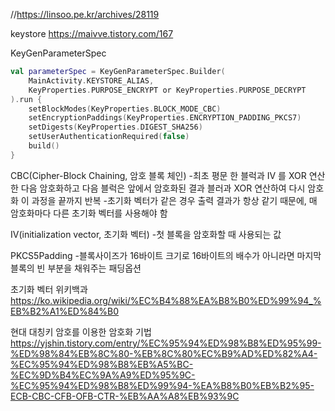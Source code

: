 
//https://linsoo.pe.kr/archives/28119

keystore
https://maivve.tistory.com/167




KeyGenParameterSpec
```kotlin
val parameterSpec = KeyGenParameterSpec.Builder(
    MainActivity.KEYSTORE_ALIAS,
    KeyProperties.PURPOSE_ENCRYPT or KeyProperties.PURPOSE_DECRYPT
).run {
    setBlockModes(KeyProperties.BLOCK_MODE_CBC)
    setEncryptionPaddings(KeyProperties.ENCRYPTION_PADDING_PKCS7)
    setDigests(KeyProperties.DIGEST_SHA256)
    setUserAuthenticationRequired(false)
    build()
}

```





CBC(Cipher-Block Chaining, 암호 블록 체인)
-최초 평문 한 블럭과 IV 를 XOR 연산한 다음 암호화하고 다음 블럭은 앞에서 암호화된 결과 블러과 XOR 연산하여 다시 암호화 이 과정을 끝까지 반복
-초기화 벡터가 같은 경우 출력 결과가 항상 같기 때문에, 매 암호화마다 다른 초기화 벡터를 사용해야 함

IV(initialization vector, 초기화 벡터)
-첫 블록을 암호화할 때 사용되는 값

PKCS5Padding
-블록사이즈가 16바이트 크기로 16바이트의 배수가 아니라면 마지막 블록의 빈 부분을 채워주는 패딩옵션





초기화 벡터 위키백과
https://ko.wikipedia.org/wiki/%EC%B4%88%EA%B8%B0%ED%99%94_%EB%B2%A1%ED%84%B0

현대 대칭키 암호를 이용한 암호화 기법
https://yjshin.tistory.com/entry/%EC%95%94%ED%98%B8%ED%95%99-%ED%98%84%EB%8C%80-%EB%8C%80%EC%B9%AD%ED%82%A4-%EC%95%94%ED%98%B8%EB%A5%BC-%EC%9D%B4%EC%9A%A9%ED%95%9C-%EC%95%94%ED%98%B8%ED%99%94-%EA%B8%B0%EB%B2%95-ECB-CBC-CFB-OFB-CTR-%EB%AA%A8%EB%93%9C